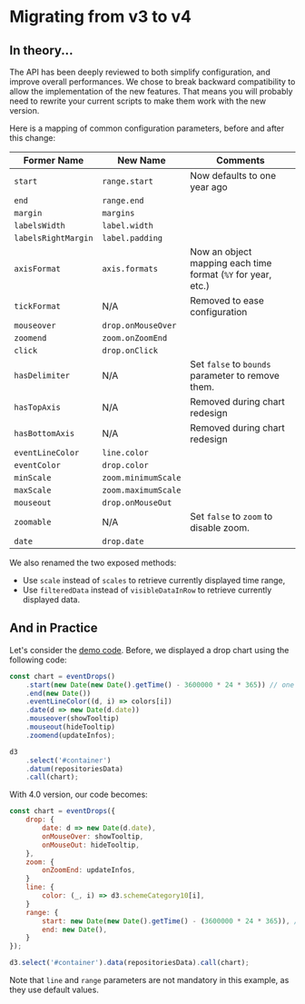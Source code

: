 # Migrating from v3 to v4

## In theory...

The API has been deeply reviewed to both simplify configuration, and improve overall performances. We chose to break backward compatibility to allow the implementation of the new features. That means you will probably need to rewrite your current scripts to make them work with the new version.

Here is a mapping of common configuration parameters, before and after this change:

| Former Name        | New Name            | Comments                                                     |
| -------------------| --------------------| ------------------------------------------------------------ |
| `start`            | `range.start`       | Now defaults to one year ago                                 |
| `end`              | `range.end`         |                                                              |
| `margin`           | `margins`           |                                                              |
| `labelsWidth`      | `label.width`       |                                                              |
| `labelsRightMargin`| `label.padding`     |                                                              |
| `axisFormat`       | `axis.formats`      | Now an object mapping each time format (`%Y` for year, etc.) |
| `tickFormat`       | N/A                 | Removed to ease configuration                                |
| `mouseover`        | `drop.onMouseOver`  |                                                              |
| `zoomend`          | `zoom.onZoomEnd`    |                                                              |
| `click`            | `drop.onClick`      |                                                              |
| `hasDelimiter`     | N/A                 | Set `false` to `bounds` parameter to remove them.            |
| `hasTopAxis`       | N/A                 | Removed during chart redesign                                |
| `hasBottomAxis`    | N/A                 | Removed during chart redesign                                |
| `eventLineColor`   | `line.color`        |                                                              |
| `eventColor`       | `drop.color`        |                                                              |
| `minScale`         | `zoom.minimumScale` |                                                              |
| `maxScale`         | `zoom.maximumScale` |                                                              |
| `mouseout`         | `drop.onMouseOut`   |                                                              |
| `zoomable`         | N/A                 | Set `false` to `zoom` to disable zoom.                       |
| `date`             | `drop.date`         |                                                              |

We also renamed the two exposed methods:

* Use `scale` instead of `scales` to retrieve currently displayed time range,
* Use `filteredData` instead of `visibleDataInRow` to retrieve currently displayed data.

## And in Practice

Let's consider the [demo code](http://www.marmelab.com/EventDrops). Before, we displayed a drop chart using the following code:

```js
const chart = eventDrops()
    .start(new Date(new Date().getTime() - 3600000 * 24 * 365)) // one year ago
    .end(new Date())
    .eventLineColor((d, i) => colors[i])
    .date(d => new Date(d.date))
    .mouseover(showTooltip)
    .mouseout(hideTooltip)
    .zoomend(updateInfos);

d3
    .select('#container')
    .datum(repositoriesData)
    .call(chart);
```

With 4.0 version, our code becomes:

```js
const chart = eventDrops({
    drop: {
        date: d => new Date(d.date),
        onMouseOver: showTooltip,
        onMouseOut: hideTooltip,
    },
    zoom: {
        onZoomEnd: updateInfos,
    }
    line: {
        color: (_, i) => d3.schemeCategory10[i],
    }
    range: {
        start: new Date(new Date().getTime() - (3600000 * 24 * 365)), // one year ago
        end: new Date(),
    }
});

d3.select('#container').data(repositoriesData).call(chart);
```

Note that `line` and `range` parameters are not mandatory in this example, as they use default values.
